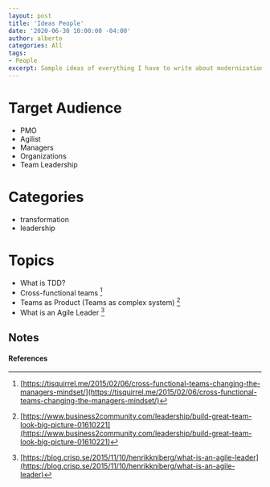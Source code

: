 ```yaml
---
layout: post
title: 'Ideas People'
date: '2020-06-30 10:00:00 -04:00'
author: alberto
categories: All
tags:
- People
excerpt: Sample ideas of everything I have to write about modernization focused on people
---
```


# Target Audience
* PMO
* Agilist
* Managers
* Organizations
* Team Leadership

# Categories
* transformation
* leadership


# Topics
* What is TDD?
* Cross-functional teams [^7]
* Teams as Product (Teams as complex system) [^8]
* What is an Agile Leader [^9]

## Notes


#### References
[^7]: [https://tisquirrel.me/2015/02/06/cross-functional-teams-changing-the-managers-mindset/](https://tisquirrel.me/2015/02/06/cross-functional-teams-changing-the-managers-mindset/)
[^8]: [https://www.business2community.com/leadership/build-great-team-look-big-picture-01610221](https://www.business2community.com/leadership/build-great-team-look-big-picture-01610221)
[^9]: [https://blog.crisp.se/2015/11/10/henrikkniberg/what-is-an-agile-leader](https://blog.crisp.se/2015/11/10/henrikkniberg/what-is-an-agile-leader)